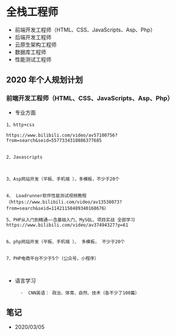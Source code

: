 
# 全栈工程师

- 前端开发工程师（HTML、CSS、JavaScripts、Asp、Php）
- 后端开发工程师
- 云原生架构工程师
- 数据库工程师
- 性能测试工程师


## 2020 年个人规划计划
 
  ###  前端开发工程师（HTML、CSS、JavaScripts、Asp、Php）


* 专业方面



```
1、http+css

https://www.bilibili.com/video/av57100756?from=search&seid=5577334318886377685


2、Javascripts



3、Asp网站开发（平板、手机端 ），多模板，不少于20个


4、 Loadrunner软件性能测试视频教程（https://www.bilibili.com/video/av13538073?from=search&seid=11421158489340168676）

5、PHP从入门到精通——含基础入门、MySQL、项目实战 全部学习
https://www.bilibili.com/video/av37494327?p=61


6、php网站开发（平板、手机端 ）、 多模板， 不少于20个


7、PHP电商平台不少于5个（公众号，小程序）



```




* 语言学习
  ```
    -  CNN英语： 政治、体育、自然、技术（各不少了100篇）
  ```







## 笔记

- 2020/03/05 

```html


```

